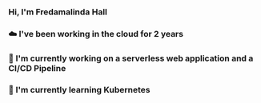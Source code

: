 ### Hi, I'm Fredamalinda Hall

### ☁️ I've been working in the cloud for 2 years
### 🔭 I'm currently working on a serverless web application and a CI/CD Pipeline
### 🌱 I'm currently learning Kubernetes 


<!--
**Fredamalinda/Fredamalinda** is a ✨ _special_ ✨ repository because its `README.md` (this file) appears on your GitHub profile.

Here are some ideas to get you started:

-  I’m currently working on ...
-  I’m currently learning ...
- 👯 I’m looking to collaborate on ...
- 🤔 I’m looking for help with ...
- 💬 Ask me about ...
- 📫 How to reach me: ...
- 😄 Pronouns: ...
- ⚡ Fun fact: ...
-->
